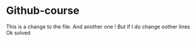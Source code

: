 # Github-course
 
This is a change to the file. And another one !
But if I do change oother lines
Ok solved